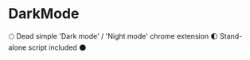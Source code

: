 # DarkMode
:full_moon: Dead simple 'Dark mode' / 'Night mode' chrome extension :first_quarter_moon: Stand-alone script included :new_moon:

